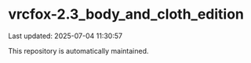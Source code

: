 # vrcfox-2.3_body_and_cloth_edition

Last updated: 2025-07-04 11:30:57

This repository is automatically maintained.
